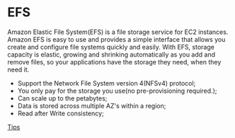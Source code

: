 # EFS  

Amazon Elastic File System(EFS) is a file storage service for EC2 instances. Amazon EFS is easy to use and provides a simple interface that allows you create and configure  file systems quickly and easily. With EFS, storage capacity is elastic, growing and shrinking automatically as you add and remove files, so your applications have the storage they need, when they need it.  


* Support the Network File System version 4(NFSv4) protocol;  
* You only pay for the storage you use(no pre-provisioning required.);  
* Can scale up to the petabytes;  
* Data is stored across multiple AZ's within a region;  
* Read after Write consistency;  

[Tips](tips.md)
